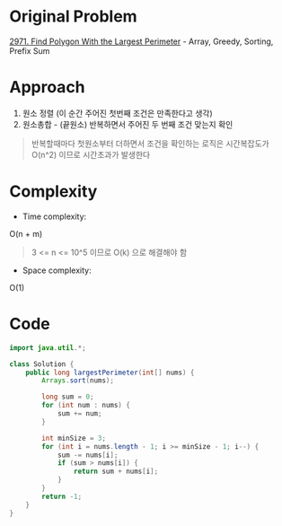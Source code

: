 # Original Problem
<!-- Describe your first thoughts on how to solve this problem. -->
[2971. Find Polygon With the Largest Perimeter](https://leetcode.com/problems/find-polygon-with-the-largest-perimeter/description) - Array, Greedy, Sorting, Prefix Sum

# Approach
<!-- Describe your approach to solving the problem. -->
1. 원소 정렬 (이 순간 주어진 첫번째 조건은 만족한다고 생각)
2. 원소총합 - (끝원소) 반복하면서 주어진 두 번째 조건 맞는지 확인
> 반복할때마다 첫원소부터 더하면서 조건을 확인하는 로직은 시간복잡도가 O(n^2) 이므로 시간초과가 발생한다

# Complexity
- Time complexity:
<!-- Add your time complexity here, e.g. $$O(n)$$ -->
O(n + m)
> 3 <= n <= 10^5 이므로 O(k) 으로 해결해야 함
- Space complexity:
<!-- Add your space complexity here, e.g. $$O(n)$$ -->
O(1)

# Code
```java
import java.util.*;

class Solution {
    public long largestPerimeter(int[] nums) {
        Arrays.sort(nums);

        long sum = 0;
        for (int num : nums) {
            sum += num;
        }

        int minSize = 3;
        for (int i = nums.length - 1; i >= minSize - 1; i--) {
            sum -= nums[i];
            if (sum > nums[i]) {
                return sum + nums[i];
            }
        }
        return -1;
    }
}
```
